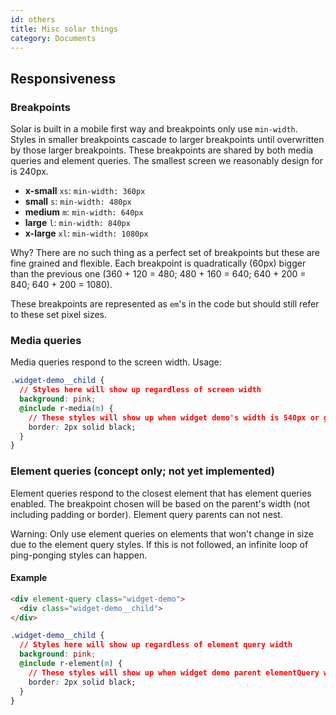 ```yaml
---
id: others
title: Misc solar things
category: Documents
---
```


## Responsiveness
### Breakpoints
Solar is built in a mobile first way and breakpoints only use `min-width`. Styles in smaller breakpoints cascade to larger breakpoints until overwritten by those larger breakpoints. These breakpoints are shared by both media queries and element queries. The smallest screen we reasonably design for is 240px.

- **x-small** `xs`: `min-width: 360px`
- **small** `s`: `min-width: 480px`
- **medium** `m`: `min-width: 640px`
- **large** `l`: `min-width: 840px`
- **x-large** `xl`: `min-width: 1080px`

Why? There are no such thing as a perfect set of breakpoints but these are fine grained and flexible. Each breakpoint is quadratically (60px) bigger than the previous one (360 + 120 = 480; 480 + 160 = 640; 640 + 200 = 840; 640 + 200 = 1080).

These breakpoints are represented as `em`'s in the code but should still refer to these set pixel sizes.

### Media queries
Media queries respond to the screen width. Usage:
```css
.widget-demo__child {
  // Styles here will show up regardless of screen width
  background: pink;
  @include r-media(m) {
    // These styles will show up when widget demo's width is 540px or greater
    border: 2px solid black;
  }
}
```

### Element queries (concept only; not yet implemented)
Element queries respond to the closest element that has element queries enabled. The breakpoint chosen will be based on the parent's width (not including padding or border). Element query parents can not nest.

Warning: Only use element queries on elements that won't change in size due to the element query styles. If this is not followed, an infinite loop of ping-ponging styles can happen.

#### Example
```html
<div element-query class="widget-demo">
  <div class="widget-demo__child">
</div>
```

```css
.widget-demo__child {
  // Styles here will show up regardless of element query width
  background: pink;
  @include r-element(m) {
    // These styles will show up when widget demo parent elementQuery width is 540px or greater
    border: 2px solid black;
  }
}
```
